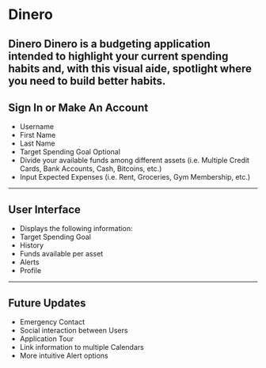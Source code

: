 # Dinero

Dinero
Dinero is a budgeting application intended to highlight your current spending habits and, with this visual aide, spotlight where you need to build better habits.
---
## Sign In or Make An Account
+ Username
+ First Name
+ Last Name
+ Target Spending Goal
Optional
+ Divide your available funds among different assets (i.e. Multiple Credit Cards, Bank Accounts, Cash, Bitcoins, etc.)
+ Input Expected Expenses (i.e. Rent, Groceries, Gym Membership, etc.)
---
## User Interface
+ Displays the following information:
+ Target Spending Goal
+ History
+ Funds available per asset
+ Alerts
+ Profile
---
## Future Updates
+ Emergency Contact
+ Social interaction between Users
+ Application Tour
+ Link information to multiple Calendars
+ More intuitive Alert options